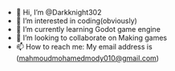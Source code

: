 - 👋 Hi, I’m @Darkknight302
- 👀 I’m interested in coding(obviously)
- 🌱 I’m currently learning Godot game engine
- 💞️ I’m looking to collaborate on Making games
- 📫 How to reach me: My email address is (mahmoudmohamedmody010@gmail.com)

<!---
Darkknight302/Darkknight302 is a ✨ special ✨ repository because its `README.md` (this file) appears on your GitHub profile.
You can click the Preview link to take a look at your changes.
--->
